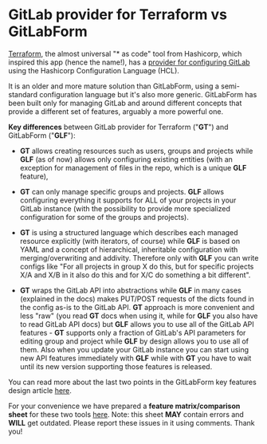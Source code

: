 # GitLab provider for Terraform vs GitLabForm

[Terraform](https://www.terraform.io/), the almost universal "* as code" tool from Hashicorp, which inspired
this app (hence the name!), has a [provider for configuring GitLab](https://www.terraform.io/docs/providers/gitlab/index.html)
using the Hashicorp Configuration Language (HCL).

It is an older and more mature solution than GitLabForm, using a semi-standard configuration language but it's also more
generic. GitLabForm has been built only for managing GitLab and around different concepts that provide a different
set of features, arguably a more powerful one.

**Key differences** between GitLab provider for Terraform ("**GT**") and GitLabForm ("**GLF**"):

* **GT** allows creating resources such as users, groups and projects while **GLF** (as of now) allows only configuring existing
entities (with an exception for management of files in the repo, which is a unique **GLF** feature),

* **GT** can only manage specific groups and projects. **GLF** allows configuring everything it supports for ALL of your projects
 in your GitLab instance (with the possibility to provide more specialized configuration for some of the groups and projects). 
 
* **GT** is using a structured language which describes each managed resource explicitly (with iterators, of course) while
 **GLF** is based on YAML and a concept of hierarchical, inheritable configuration with merging/overwriting and addivity.
 Therefore only with **GLF** you can write configs like "For all projects in group X do this, but for specific projects X/A 
 and X/B in it also do this and for X/C do something a bit different".

* **GT** wraps the GitLab API into abstractions while **GLF** in many cases (explained in the docs) makes PUT/POST requests of the dicts found 
 in the config as-is to the GitLab API. **GT** approach is more convenient and less "raw" (you read **GT** docs when using it, while
 for **GLF** you also have to read GitLab API docs) but **GLF** allows you to use all of the GitLab API features - **GT** supports only 
 a fraction of GitLab's API parameters for editing group and project while **GLF** by design allows you to use all of them.
 Also when you update your GitLab instance you can start using new API features immediately with **GLF** while with **GT** you
 have to wait until its new version supporting those features is released.

You can read more about the last two points in the GitLabForm key features design article [here](FEATURES_DESIGN.md).

For your convenience we have prepared a **feature matrix/comparison sheet** for these two tools [here](http://bit.ly/36LXpRx).
Note: this sheet **MAY** contain errors and **WILL** get outdated. Please report these issues in it using comments.
Thank you!
